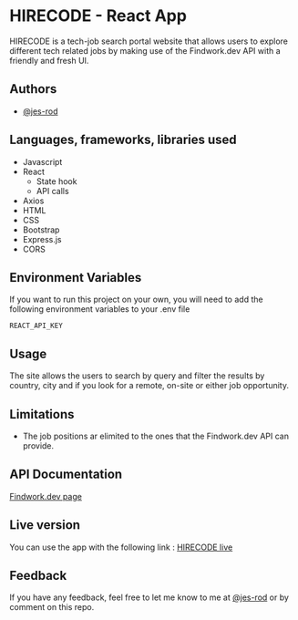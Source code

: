 
# HIRECODE - React App 

HIRECODE is a tech-job search portal website that allows users to explore different tech related jobs by making use of the Findwork.dev API with a friendly and fresh UI.


## Authors

- [@jes-rod](https://github.com/jes-rod)


## Languages, frameworks, libraries used

- Javascript
- React
  - State hook
  - API calls
- Axios
- HTML
- CSS
- Bootstrap
- Express.js
- CORS


## Environment Variables

If you want to run this project on your own, you will need to add the following environment variables to your .env file

`REACT_API_KEY`

## Usage

The site allows the users to search by query and filter the results by country, city and if you look for a remote, on-site or either job opportunity.

## Limitations

- The job positions ar elimited to the ones that the Findwork.dev API can provide.

## API Documentation

[Findwork.dev page](https://findwork.dev/)

## Live version

You can use the app with the following link : [HIRECODE live](https://hirecode.netlify.app/)


## Feedback

If you have any feedback, feel free to let me know to me at [@jes-rod](https://github.com/jes-rod) or by comment on this repo.


